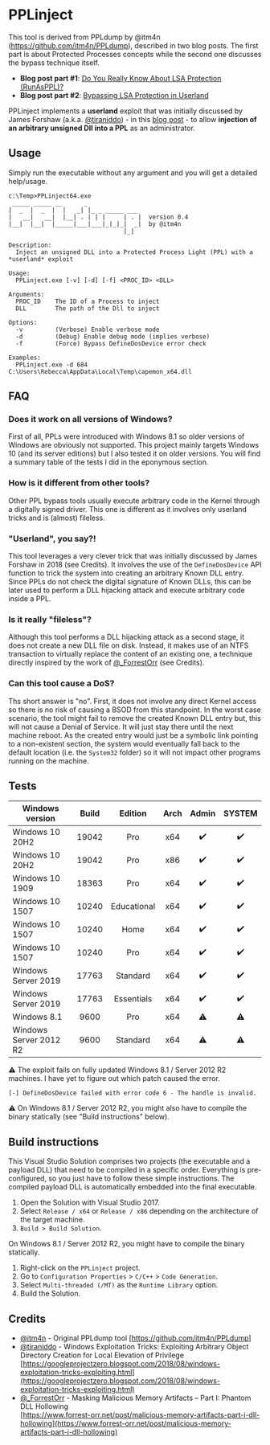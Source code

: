 # PPLinject

This tool is derived from PPLdump by @itm4n (https://github.com/itm4n/PPLdump), described in two blog posts. The first part is about Protected Processes concepts while the second one discusses the bypass technique itself.

- __Blog post part #1__: [Do You Really Know About LSA Protection (RunAsPPL)?](https://itm4n.github.io/lsass-runasppl/)
- __Blog post part #2__: [Bypassing LSA Protection in Userland](https://blog.scrt.ch/2021/04/22/bypassing-lsa-protection-in-userland/)

PPLinject implements a __userland__ exploit that was initially discussed by James Forshaw (a.k.a. [@tiraniddo](https://twitter.com/tiraniddo)) - in this [blog post](https://googleprojectzero.blogspot.com/2018/08/windows-exploitation-tricks-exploiting.html) - to allow __injection of an arbitrary unsigned Dll into a PPL__ as an administrator.

## Usage

Simply run the executable without any argument and you will get a detailed help/usage.

```console
c:\Temp>PPLinject64.exe
 _____ _____ __      _
|  _  |  _  |  |   _| |_ _ _____ ___
|   __|   __|  |__| . | | |     | . |  version 0.4
|__|  |__|  |_____|___|___|_|_|_|  _|  by @itm4n
                                |_|

Description:
  Inject an unsigned DLL into a Protected Process Light (PPL) with a *userland* exploit

Usage:
  PPLinject.exe [-v] [-d] [-f] <PROC_ID> <DLL>

Arguments:
  PROC_ID    The ID of a Process to inject
  DLL        The path of the Dll to inject

Options:
  -v         (Verbose) Enable verbose mode
  -d         (Debug) Enable debug mode (implies verbose)
  -f         (Force) Bypass DefineDosDevice error check

Examples:
  PPLinject.exe -d 684 C:\Users\Rebecca\AppData\Local\Temp\capemon_x64.dll
```

## FAQ

### Does it work on all versions of Windows?

First of all, PPLs were introduced with Windows 8.1 so older versions of Windows are obviously not supported. This project mainly targets Windows 10 (and its server editions) but I also tested it on older versions. You will find a summary table of the tests I did in the eponymous section.

### How is it different from other tools?

Other PPL bypass tools usually execute arbitrary code in the Kernel through a digitally signed driver. This one is different as it involves only userland tricks and is (almost) fileless.

### "Userland", you say?!

This tool leverages a very clever trick that was initially discussed by James Forshaw in 2018 (see Credits). It involves the use of the `DefineDosDevice` API function to trick the system into creating an arbitrary Known DLL entry. Since PPLs do not check the digital signature of Known DLLs, this can be later used to perform a DLL hijacking attack and execute arbitrary code inside a PPL.

### Is it really "fileless"?

Although this tool performs a DLL hijacking attack as a second stage, it does not create a new DLL file on disk. Instead, it makes use of an NTFS transaction to virtually replace the content of an existing one, a technique directly inspired by the work of [@\_ForrestOrr](https://twitter.com/_ForrestOrr) (see Credits).

### Can this tool cause a DoS?

Ths short answer is "no". First, it does not involve any direct Kernel access so there is no risk of causing a BSOD from this standpoint. In the worst case scenario, the tool might fail to remove the created Known DLL entry but, this will not cause a Denial of Service. It will just stay there until the next machine reboot. As the created entry would just be a symbolic link pointing to a non-existent section, the system would eventually fall back to the default location (i.e. the `System32` folder) so it will not impact other programs running on the machine.

## Tests

| Windows version | Build | Edition | Arch | Admin | SYSTEM |
| --- | :---: | :---: | :---: | :---: | :---: |
| Windows 10 20H2 | 19042 | Pro | x64 | :heavy_check_mark: | :heavy_check_mark: |
| Windows 10 20H2 | 19042 | Pro | x86 | :heavy_check_mark: | :heavy_check_mark: |
| Windows 10 1909 | 18363 | Pro | x64 | :heavy_check_mark: | :heavy_check_mark: |
| Windows 10 1507 | 10240 | Educational | x64 | :heavy_check_mark: | :heavy_check_mark: |
| Windows 10 1507 | 10240 | Home | x64 | :heavy_check_mark: | :heavy_check_mark: |
| Windows 10 1507 | 10240 | Pro | x64 | :heavy_check_mark: | :heavy_check_mark: |
| Windows Server 2019 | 17763 | Standard | x64 | :heavy_check_mark: | :heavy_check_mark: |
| Windows Server 2019 | 17763 | Essentials | x64 | :heavy_check_mark: | :heavy_check_mark: |
| Windows 8.1 | 9600 | Pro | x64 | :warning: | :warning: |
| Windows Server 2012 R2 | 9600 | Standard | x64 | :warning: | :warning: |

:warning: The exploit fails on fully updated Windows 8.1 / Server 2012 R2 machines. I have yet to figure out which patch caused the error.

```console
[-] DefineDosDevice failed with error code 6 - The handle is invalid.
```

:warning: On Windows 8.1 / Server 2012 R2, you might also have to compile the binary statically (see "Build instructions" below).

## Build instructions

This Visual Studio Solution comprises two projects (the executable and a payload DLL) that need to be compiled in a specific order. Everything is pre-configured, so you just have to follow these simple instructions. The compiled payload DLL is automatically embedded into the final executable.

1. Open the Solution with Visual Studio 2017.
2. Select `Release / x64` or `Release / x86` depending on the architecture of the target machine.
3. `Build > Build Solution`.

On Windows 8.1 / Server 2012 R2, you might have to compile the binary statically.

1. Right-click on the `PPLinject` project.
2. Go to `Configuration Properties` > `C/C++` > `Code Generation`.
3. Select `Multi-threaded (/MT)` as the `Runtime Library` option.
4. Build the Solution.

## Credits

- [@itm4n](https://twitter.com/itm4n) - Original PPLdump tool [https://github.com/itm4n/PPLdump]
- [@tiraniddo](https://twitter.com/tiraniddo) - Windows Exploitation Tricks: Exploiting Arbitrary Object Directory Creation for Local Elevation of Privilege  
[https://googleprojectzero.blogspot.com/2018/08/windows-exploitation-tricks-exploiting.html](https://googleprojectzero.blogspot.com/2018/08/windows-exploitation-tricks-exploiting.html)
- [@\_ForrestOrr](https://twitter.com/_ForrestOrr) - Masking Malicious Memory Artifacts – Part I: Phantom DLL Hollowing  
[https://www.forrest-orr.net/post/malicious-memory-artifacts-part-i-dll-hollowing](https://www.forrest-orr.net/post/malicious-memory-artifacts-part-i-dll-hollowing)
